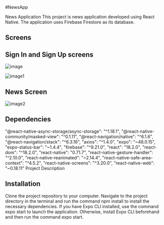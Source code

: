 ﻿#NewsApp

News Application
This project is news application developed using React Native. The application uses Firebase Firestore as its database.

Screens
---------------------------
Sign In and Sign Up screens
-------------------------
![image](https://github.com/RabiaAkkaya/NewsApp/assets/120411042/f0b4fa1d-5778-49a2-a9d8-eb37fce2964c)

![image1](https://github.com/RabiaAkkaya/NewsApp/assets/120411042/9906034c-02ca-4d9b-a7ba-13fcecdf3634)

News Screen
----------------

![image2](https://github.com/RabiaAkkaya/NewsApp/assets/120411042/238ec167-5c2c-4b3e-bfc6-1e1ce0a3878b)


Dependencies
---------------
 "@react-native-async-storage/async-storage": "^1.18.1",
    "@react-native-community/masked-view": "^0.1.11",
    "@react-navigation/native": "^6.1.6",
    "@react-navigation/stack": "^6.3.16",
    "axios": "^1.4.0",
    "expo": "~48.0.15",
    "expo-status-bar": "~1.4.4",
    "firebase": "^9.21.0",
    "react": "18.2.0",
    "react-dom": "^18.2.0",
    "react-native": "0.71.7",
    "react-native-gesture-handler": "^2.10.0",
    "react-native-reanimated": "~2.14.4",
    "react-native-safe-area-context": "^4.5.2",
    "react-native-screens": "^3.20.0",
    "react-native-web": "~0.18.11"
Project Description

Installation
--------------
Clone the project repository to your computer. Navigate to the project directory in the terminal and run the command npm install to install the necessary dependencies. If you have Expo CLI installed, use the command expo start to launch the application. Otherwise, install Expo CLI beforehand and then run the command expo start.

